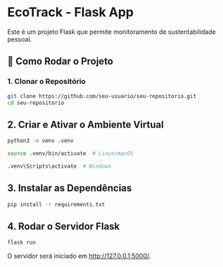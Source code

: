 # EcoTrack - Flask App

Este é um projeto Flask que permite monitoramento de sustentabilidade pessoal.

## 🚀 Como Rodar o Projeto

### 1. Clonar o Repositório

```bash
git clone https://github.com/seu-usuario/seu-repositorio.git
cd seu-repositorio
```

## 2. Criar e Ativar o Ambiente Virtual

```bash
python3 -m venv .venv
```

```bash
source .venv/bin/activate  # Linux/macOS
```

```bash
.venv\Scripts\activate  # Windows
```


## 3. Instalar as Dependências

```bash
pip install -r requirements.txt
```

## 4. Rodar o Servidor Flask
```bash
flask run
```
O servidor será iniciado em http://127.0.0.1:5000/.
